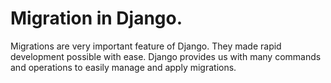 # Migration in Django.

Migrations are very important feature of Django. 
They made rapid development possible with ease. 
Django provides us with many commands and operations to easily manage and apply migrations.
